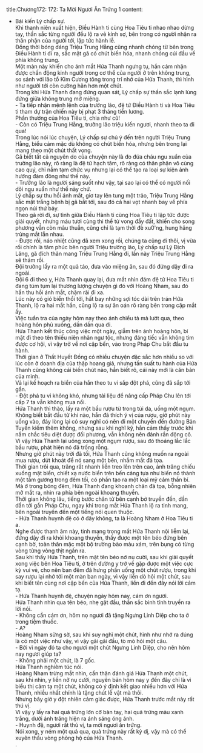 title:Chương172: 172: Ta Mời Ngươi Ăn Trứng 1
content:
- Bái kiến Lý chấp sự.<br>Khi thanh niên xuất hiện, Điều Hành ti cùng Hoa Tiêu ti nhao nhao dừng tay, thần sắc từng người đều lộ ra vẻ kính sợ, bên trong có người nhận ra thân phận của người tới, lập tức hành lễ.<br>Đồng thời bóng dáng Triệu Trung Hằng cũng nhanh chóng từ bên trong Điều Hành ti đi ra, sắc mặt gã có chút biến hóa, nhanh chóng cúi đầu về phía không trung.<br>Một màn này khiến cho ánh mắt Hứa Thanh ngưng tụ, hắn cảm nhận được chấn động kinh người trong cơ thể của người ở trên không trung, so sánh với lão tổ Kim Cương tông trong trí nhớ của Hứa Thanh, thì hình như người tới còn cường hãn hơn một chút.<br>Trong khi Hứa Thanh đang đứng quan sát, Lý chấp sự thần sắc lạnh lùng đứng giữa không trung mở miệng.<br>- Ta tiếp nhận mệnh lệnh của trưởng lão, đệ tử Điều Hành ti và Hoa Tiêu ti tham dự trận chiến này bị phạt 3 tháng tiền lương.<br>Phần thưởng của Hoa Tiêu ti, chia như cũ!<br>- Còn có Triệu Trung Hằng, trưởng lão triệu kiến ngươi, nhanh theo ta đi qua!<br>Trong lúc nói lúc chuyện, Lý chấp sự chú ý đến trên người Triệu Trung Hằng, biểu cảm mặc dù không có chút biến hóa, nhưng bên trong lại mang theo một chút thất vọng.<br>Gã biết tất cả nguyên do của chuyện này là đo đứa cháu ngu xuẩn của trưởng lão này, rõ ràng là đệ tử hạch tâm, rõ ràng có thân phận vô cùng cao quý, chỉ nắm tạm chức vụ nhưng lại có thể tạo ra loại sự kiện ảnh hưởng đám đông như thế này.<br>- Trưởng lão là người sáng suốt như vậy, tại sao lại có thể có người nối dõi ngu xuẩn như thế này chứ.<br>Lý chấp sự thu hồi ánh mắt, giơ tay lên tung một trảo, Triệu Trung Hằng sắc mặt trắng bệnh bị gã bắt tới, sau đó cả hai vọt nhanh bay về phía ngọn núi thứ bảy.<br>Theo gã rời đi, sự tình giữa Điều Hành ti cùng Hoa Tiêu ti lập tức được giải quyết, nhưng máu tươi cùng thi thể tử vong đầy đất, khiến cho song phương vẫn còn mâu thuẫn, cũng chỉ là tạm thời đè xu0'ng, hung hăng trừng mắt lẫn nhau.<br>- Được rồi, náo nhiệt cũng đã xem xong rồi, chúng ta cũng đi thôi, vị vừa rồi chính là tâm phúc bên người Triệu trưởng lão, Lý chấp sự Lý Địch Lăng, gã đích thân mang Triệu Trung Hằng đi, lần này Triệu Trung Hằng sẽ thảm rồi.<br>Đội trưởng lấy ra một quả táo, đưa vào miệng ăn, sau đó đứng dậy đi ra ngoài.<br>Đội 6 đi theo y, Hứa Thanh quay lại, đưa mắt nhìn đám đệ tử Hoa Tiêu ti đang túm tụm lại thương lượng chuyện gì đó với Hoàng Nham, sau đó hắn thu hồi ánh mắt, chậm rãi đi xa.<br>Lúc này có gió biển thổi tới, hất bay những sợi tóc dài trên trán Hứa Thanh, lộ ra hai mắt hắn, cũng lộ ra sự ân oán rõ ràng bên trong cặp mắt ấy.<br>Việc tuần tra của ngày hôm nay theo ánh chiều tà mà lướt qua, theo hoàng hôn phủ xuống, dần dần qua đi.<br>Hứa Thanh kết thúc công việc một ngày, giẫm trên ánh hoàng hôn, bí mật đi theo tên thiếu niên nhân ngư tộc, nhưng đáng tiếc vẫn không tìm được cơ hội, vì vậy trở về nơi cập bến, vào trong Pháp Chu bắt đầu tu hành.<br>Thời gian ở Thất Huyết Đồng có nhiều chuyện đặc sắc hơn nhiều so với lúc còn ở doanh địa của thập hoang giả, nhưng tần suất tu hành của Hứa Thanh cũng không cải biến chút nào, hắn biết rõ, cái này mới là căn bản của mình.<br>Vả lại kế hoạch ra biển của hắn theo tu vi sắp đột phá, cũng đã sắp tới gần.<br>- Đột phá tu vi không khó, nhưng tài liệu để nâng cấp Pháp Chu lên tới cấp 7 ta vẫn không mua nổi.<br>Hứa Thanh thì thào, lấy ra một bầu rượu từ trong túi da, uống một ngụm.<br>Không biết bắt đầu từ khi nào, hắn đã thích ý vị của rượu, giờ phút này uống vào, đáy lòng lại có suy nghĩ có nên đi một chuyến đến đường Bản Tuyền kiếm thêm không, nhưng sau khi nghĩ kỹ, hắn cảm thấy trước khi nắm chắc tiêu diệt được đối phương, vẫn không nên đánh rắn động cỏ.<br>Vì vậy Hứa Thanh lại uống xong một ngụm rượu, sau đó thoáng lắc lắc bầu rượu, phát hiện nó đã trống rỗng.<br>Nhưng giờ phút này trời đã tối, Hứa Thanh cũng không muốn ra ngoài mua rượu, dứt khoát để nó sang một bên, nhắm mắt đả tọa.<br>Thời gian trôi qua, trăng rất nhanh liền treo lên trên cao, ánh trăng chiếu xuống mặt biển, chiết xạ nước biển trên bến cảng tựa như biến nó thành một tấm gương trong đêm tối, có phần tạo ra một loại mỹ cảm thần bí.<br>Mà ở trong bóng đêm, Hứa Thanh đang khoanh chân đả tọa, bỗng nhiên mở mắt ra, nhìn ra phía bên ngoài khoang thuyền.<br>Thời gian không lâu, tiếng bước chân từ bên cạnh bờ truyền đến, dần dần tới gần Pháp Chu, ngay khi trong mắt Hứa Thanh lộ ra tinh mang, bên ngoài truyền đến một tiếng nói quen thuộc.<br>- Hứa Thanh huynh đệ có ở đây không, ta là Hoàng Nham ở Hoa Tiêu ti a.<br>Nghe được thanh âm này, tinh mang trong mắt Hứa Thanh nội liễm lại, đứng dậy đi ra khỏi khoang thuyền, thấy được một tên béo đứng bên cạnh bờ, toàn thân mặc một bộ trường bào màu xám, trên bụng có từng vòng từng vòng thịt ngấn ra.<br>Sau khi thấy Hứa Thanh, trên mặt tên béo nở nụ cười, sau khi giải quyết xong việc bên Hoa Tiêu ti, ở trên đường y trở về gặp được một việc cực kỳ vui vẻ, cho nên ban đêm đã hưng phấn uống một chút rượu, trong khi say rượu lại nhớ tới một màn ban ngày, vì vậy liền dò hỏi một chút, sau khi biết tên cùng nơi cập bến của Hứa Thanh, liền đi đến đây nói lời cảm tạ.<br>- Hứa Thanh huynh đệ, chuyện ngày hôm nay, cám ơn ngươi.<br>Hứa Thanh nhìn qua tên béo, nhẹ gật đầu, thần sắc bình tĩnh truyền ra lời nói.<br>- Không cần cám ơn, hôm nọ ngươi đã tặng Ngưng Linh Diệp cho ta ở trong tiệm thuốc.<br>- A?<br>Hoàng Nham sững sờ, sau khi suy nghĩ một chút, hình như nhớ ra đúng là có một việc như vậy, vì vậy gãi gãi đầu, tò mò hỏi một câu.<br>- Bởi vì ngày đó ta cho ngươi một chút Ngưng Linh Diệp, cho nên hôm nay ngươi giúp ta?<br>- Không phải một chút, là 7 gốc.<br>Hứa Thanh nghiêm túc nói.<br>Hoàng Nham trừng mắt nhìn, cẩn thận đánh giá Hứa Thanh một chút, sau khi nhìn, y liền nở nụ cười, nguyên bản hôm nay y đến đây chỉ là vì biểu thị cảm tạ một chút, không có ý định kết giao nhiều hơn với Hứa Thanh, nhiều nhất chính là tặng chút lễ vật mà thôi.<br>Nhưng bây giờ y đột nhiên cảm giác được, Hứa Thanh trước mắt này rất thú vị.<br>Vì vậy y lấy ra hai quả trứng lớn cỡ bàn tay, hai quả trứng màu xanh trắng, dưới ánh trăng hiện ra ánh sáng óng ánh.<br>- Huynh đệ, ngươi rất thú vị, ta mời ngươi ăn trứng.<br>Nói xong, y ném một quả qua, quả trứng này rất kỳ dị, vậy mà có thể xuyên thấu vòng phòng hộ của Hứa Thanh.<br>.<br>